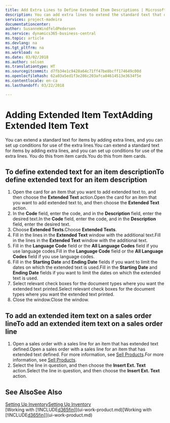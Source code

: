 ```yaml
---
title: Add Extra Lines to Define Extended Item Descriptions | Microsoft Docs
description: You can add extra lines to extend the standard text that describes an item.
services: project-madeira
documentationcenter: 
author: SusanneWindfeldPedersen
ms.service: dynamics365-business-central
ms.topic: article
ms.devlang: na
ms.tgt_pltfrm: na
ms.workload: na
ms.date: 03/02/2018
ms.author: solsen
ms.translationtype: HT
ms.sourcegitcommit: d7fb34e1c9428a64c71ff47be8bcff174649c00d
ms.openlocfilehash: 62a03a5ed1f3e286c203afca84614513e3634f5e
ms.contentlocale: en-ca
ms.lasthandoff: 03/22/2018

---
```

# <a name="adding-extended-item-text"></a><span data-ttu-id="42450-103">Adding Extended Item Text</span><span class="sxs-lookup"><span data-stu-id="42450-103">Adding Extended Item Text</span></span>
<span data-ttu-id="42450-104">You can extend a standard text for items by adding extra lines, and you can set up conditions for use of the extra lines.</span><span class="sxs-lookup"><span data-stu-id="42450-104">You can extend a standard text for items by adding extra lines, and you can set up conditions for use of the extra lines.</span></span> <span data-ttu-id="42450-105">You do this from item cards.</span><span class="sxs-lookup"><span data-stu-id="42450-105">You do this from item cards.</span></span>

## <a name="to-define-extended-text-for-an-item-description"></a><span data-ttu-id="42450-106">To define extended text for an item description</span><span class="sxs-lookup"><span data-stu-id="42450-106">To define extended text for an item description</span></span>
1. <span data-ttu-id="42450-107">Open the card for an item that you want to add extended text to, and then choose the **Extended Text** action.</span><span class="sxs-lookup"><span data-stu-id="42450-107">Open the card for an item that you want to add extended text to, and then choose the **Extended Text** action.</span></span>
2. <span data-ttu-id="42450-108">In the **Code** field, enter the code, and in the **Description** field, enter the desired text.</span><span class="sxs-lookup"><span data-stu-id="42450-108">In the **Code** field, enter the code, and in the **Description** field, enter the desired text.</span></span>
3. <span data-ttu-id="42450-109">Choose **Extended Texts**.</span><span class="sxs-lookup"><span data-stu-id="42450-109">Choose **Extended Texts**.</span></span>
4. <span data-ttu-id="42450-110">Fill in the lines in the **Extended Text** window with the additional text.</span><span class="sxs-lookup"><span data-stu-id="42450-110">Fill in the lines in the **Extended Text** window with the additional text.</span></span>
5. <span data-ttu-id="42450-111">Fill in the **Language Code** field or the **All Language Codes** field if you use language codes.</span><span class="sxs-lookup"><span data-stu-id="42450-111">Fill in the **Language Code** field or the **All Language Codes** field if you use language codes.</span></span>
6. <span data-ttu-id="42450-112">Fill in the **Starting Date** and **Ending Date** fields if you want to limit the dates on which the extended text is used.</span><span class="sxs-lookup"><span data-stu-id="42450-112">Fill in the **Starting Date** and **Ending Date** fields if you want to limit the dates on which the extended text is used.</span></span>
7. <span data-ttu-id="42450-113">Select relevant check boxes for the document types where you want the extended text printed.</span><span class="sxs-lookup"><span data-stu-id="42450-113">Select relevant check boxes for the document types where you want the extended text printed.</span></span>
8. <span data-ttu-id="42450-114">Close the window.</span><span class="sxs-lookup"><span data-stu-id="42450-114">Close the window.</span></span>

## <a name="to-add-an-extended-item-text-on-a-sales-order-line"></a><span data-ttu-id="42450-115">To add an extended item text on a sales order line</span><span class="sxs-lookup"><span data-stu-id="42450-115">To add an extended item text on a sales order line</span></span>
1. <span data-ttu-id="42450-116">Open a sales order with a sales line for an item that has extended text defined.</span><span class="sxs-lookup"><span data-stu-id="42450-116">Open a sales order with a sales line for an item that has extended text defined.</span></span> <span data-ttu-id="42450-117">For more information, see [Sell Products](sales-how-sell-products.md).</span><span class="sxs-lookup"><span data-stu-id="42450-117">For more information, see [Sell Products](sales-how-sell-products.md).</span></span>
2. <span data-ttu-id="42450-118">Select the line in question, and then choose the **Insert Ext. Text** action.</span><span class="sxs-lookup"><span data-stu-id="42450-118">Select the line in question, and then choose the **Insert Ext. Text** action.</span></span>

## <a name="see-also"></a><span data-ttu-id="42450-119">See Also</span><span class="sxs-lookup"><span data-stu-id="42450-119">See Also</span></span>
[<span data-ttu-id="42450-120">Setting Up Inventory</span><span class="sxs-lookup"><span data-stu-id="42450-120">Setting Up Inventory</span></span>](inventory-setup-inventory.md)  
<span data-ttu-id="42450-121">[Working with [!INCLUDE[d365fin](includes/d365fin_md.md)]](ui-work-product.md)</span><span class="sxs-lookup"><span data-stu-id="42450-121">[Working with [!INCLUDE[d365fin](includes/d365fin_md.md)]](ui-work-product.md)</span></span>

